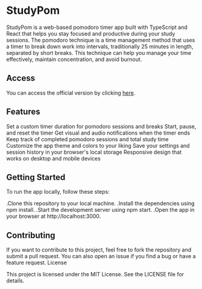 # StudyPom

StudyPom is a web-based pomodoro timer app built with TypeScript and React that helps you stay focused and productive during your study sessions. The pomodoro technique is a time management method that uses a timer to break down work into intervals, traditionally 25 minutes in length, separated by short breaks. This technique can help you manage your time effectively, maintain concentration, and avoid burnout.

## Access

You can access the official version by clicking [here](https://samuel-alves21.github.io/StudyPom/). 

## Features

Set a custom timer duration for pomodoro sessions and breaks
Start, pause, and reset the timer
Get visual and audio notifications when the timer ends
Keep track of completed pomodoro sessions and total study time
Customize the app theme and colors to your liking
Save your settings and session history in your browser's local storage
Responsive design that works on desktop and mobile devices

## Getting Started

To run the app locally, follow these steps:

  .Clone this repository to your local machine.
  .Install the dependencies using npm install.
  .Start the development server using npm start.
  .Open the app in your browser at http://localhost:3000.

## Contributing

If you want to contribute to this project, feel free to fork the repository and submit a pull request. You can also open an issue if you find a bug or have a feature request.
License

This project is licensed under the MIT License. See the LICENSE file for details.